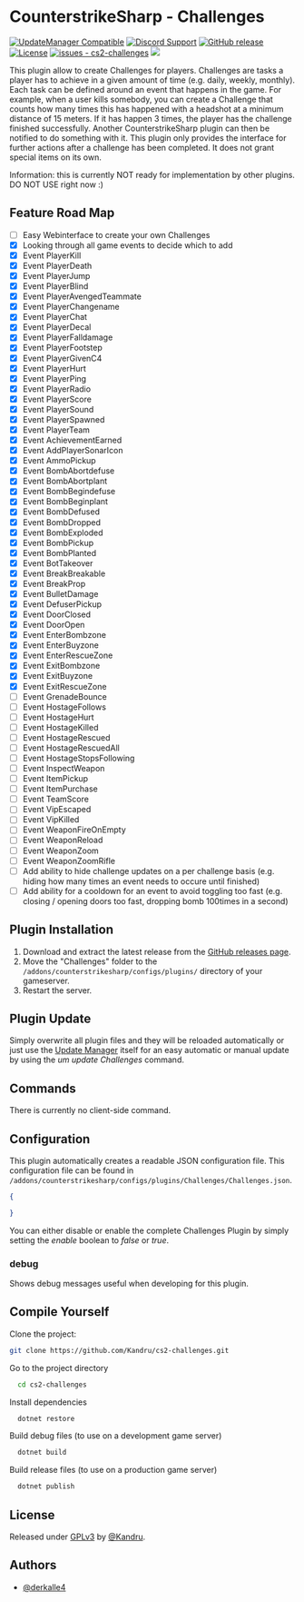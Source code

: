 # CounterstrikeSharp - Challenges

[![UpdateManager Compatible](https://img.shields.io/badge/CS2-UpdateManager-darkgreen)](https://github.com/Kandru/cs2-update-manager/)
[![Discord Support](https://img.shields.io/discord/289448144335536138?label=Discord%20Support&color=darkgreen)](https://discord.gg/bkuF8xKHUt)
[![GitHub release](https://img.shields.io/github/release/Kandru/cs2-challenges?include_prereleases=&sort=semver&color=blue)](https://github.com/Kandru/cs2-challenges/releases/)
[![License](https://img.shields.io/badge/License-GPLv3-blue)](#license)
[![issues - cs2-challenges](https://img.shields.io/github/issues/Kandru/cs2-challenges?color=darkgreen)](https://github.com/Kandru/cs2-challenges/issues)
[![](https://www.paypalobjects.com/en_US/i/btn/btn_donateCC_LG.gif)](https://www.paypal.com/donate/?hosted_button_id=C2AVYKGVP9TRG)

This plugin allow to create Challenges for players. Challenges are tasks a player has to achieve in a given amount of time (e.g. daily, weekly, monthly). Each task can be defined around an event that happens in the game. For example, when a user kills somebody, you can create a Challenge that counts how many times this has happened with a headshot at a minimum distance of 15 meters. If it has happen 3 times, the player has the challenge finished successfully. Another CounterstrikeSharp plugin can then be notified to do something with it. This plugin only provides the interface for further actions after a challenge has been completed. It does not grant special items on its own.

Information: this is currently NOT ready for implementation by other plugins. DO NOT USE right now :)

## Feature Road Map

- [ ] Easy Webinterface to create your own Challenges
- [x] Looking through all game events to decide which to add
- [x] Event PlayerKill
- [x] Event PlayerDeath
- [x] Event PlayerJump
- [x] Event PlayerBlind
- [x] Event PlayerAvengedTeammate
- [x] Event PlayerChangename
- [x] Event PlayerChat
- [X] Event PlayerDecal
- [X] Event PlayerFalldamage
- [X] Event PlayerFootstep
- [X] Event PlayerGivenC4
- [X] Event PlayerHurt
- [X] Event PlayerPing
- [X] Event PlayerRadio
- [X] Event PlayerScore
- [X] Event PlayerSound
- [X] Event PlayerSpawned
- [X] Event PlayerTeam
- [X] Event AchievementEarned
- [X] Event AddPlayerSonarIcon
- [X] Event AmmoPickup
- [X] Event BombAbortdefuse
- [X] Event BombAbortplant
- [X] Event BombBegindefuse
- [X] Event BombBeginplant
- [X] Event BombDefused
- [X] Event BombDropped
- [X] Event BombExploded
- [X] Event BombPickup
- [X] Event BombPlanted
- [X] Event BotTakeover
- [X] Event BreakBreakable
- [X] Event BreakProp
- [X] Event BulletDamage
- [X] Event DefuserPickup
- [X] Event DoorClosed
- [X] Event DoorOpen
- [X] Event EnterBombzone
- [X] Event EnterBuyzone
- [X] Event EnterRescueZone
- [X] Event ExitBombzone
- [X] Event ExitBuyzone
- [X] Event ExitRescueZone
- [ ] Event GrenadeBounce
- [ ] Event HostageFollows
- [ ] Event HostageHurt
- [ ] Event HostageKilled
- [ ] Event HostageRescued
- [ ] Event HostageRescuedAll
- [ ] Event HostageStopsFollowing
- [ ] Event InspectWeapon
- [ ] Event ItemPickup
- [ ] Event ItemPurchase
- [ ] Event TeamScore
- [ ] Event VipEscaped
- [ ] Event VipKilled
- [ ] Event WeaponFireOnEmpty
- [ ] Event WeaponReload
- [ ] Event WeaponZoom
- [ ] Event WeaponZoomRifle
- [ ] Add ability to hide challenge updates on a per challenge basis (e.g. hiding how many times an event needs to occure until finished)
- [ ] Add ability for a cooldown for an event to avoid toggling too fast (e.g. closing / opening doors too fast, dropping bomb 100times in a second)

## Plugin Installation

1. Download and extract the latest release from the [GitHub releases page](https://github.com/Kandru/cs2-challenges/releases/).
2. Move the "Challenges" folder to the `/addons/counterstrikesharp/configs/plugins/` directory of your gameserver.
3. Restart the server.

## Plugin Update

Simply overwrite all plugin files and they will be reloaded automatically or just use the [Update Manager](https://github.com/Kandru/cs2-update-manager/) itself for an easy automatic or manual update by using the *um update Challenges* command.

## Commands

There is currently no client-side command.

## Configuration

This plugin automatically creates a readable JSON configuration file. This configuration file can be found in `/addons/counterstrikesharp/configs/plugins/Challenges/Challenges.json`.

```json
{

}
```

You can either disable or enable the complete Challenges Plugin by simply setting the *enable* boolean to *false* or *true*.

### debug

Shows debug messages useful when developing for this plugin.

## Compile Yourself

Clone the project:

```bash
git clone https://github.com/Kandru/cs2-challenges.git
```

Go to the project directory

```bash
  cd cs2-challenges
```

Install dependencies

```bash
  dotnet restore
```

Build debug files (to use on a development game server)

```bash
  dotnet build
```

Build release files (to use on a production game server)

```bash
  dotnet publish
```

## License

Released under [GPLv3](/LICENSE) by [@Kandru](https://github.com/Kandru).

## Authors

- [@derkalle4](https://www.github.com/derkalle4)
